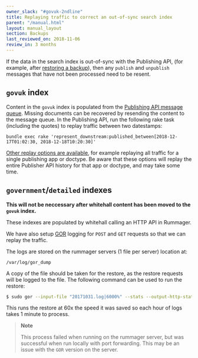 ```yaml
---
owner_slack: "#govuk-2ndline"
title: Replaying traffic to correct an out-of-sync search index
parent: "/manual.html"
layout: manual_layout
section: Backups
last_reviewed_on: 2018-11-06
review_in: 3 months
---
```


If the data in the search index is out-of-sync with the Publishing API,
(for example, after [restoring a backup][restore-backups]), then any `publish`
and `unpublish` messages that have not been processed need to be resent.

## `govuk` index

Content in the `govuk` index is populated from the [Publishing API message queue][queue].
Missing documents can be recovered by resending the content to the message queue. In the
Publishing API, run the following rake task (including the quotes) to replay traffic between
two datestamps:

    bundle exec rake 'represent_downstream:published_between[2018-12-17T01:02:30, 2018-12-18T10:20:30]'

[Other replay options are available](https://github.com/alphagov/publishing-api/blob/master/lib/tasks/represent_downstream.rake), for example replaying all traffic for a single publishing app or doctype.
Be aware that these options will replay the entire Publisher API history for that app or doctype, and may take some time.

## `government`/`detailed` indexes

**This will not be neccessary after whitehall content has been moved to the
`govuk` index.**

These indexes are populated by whitehall calling an HTTP API in Rummager.

We have also setup [GOR][gor] logging for `POST` and `GET` requests so that we
can replay the traffic.

The logs are stored on the rummager servers (1 file per server) location at:

```
/var/log/gor_dump
```

A copy of the file should be taken for the restore, as the restore requests
will be logged to the file. The following command can be used to run the
restore:

```bash
$ sudo gor --input-file "20171031.log|6000%" --stats --output-http-stats --output-http "http://localhost:3009/|6000%" -verbose
```

This runs the restore at 60x the speed it was saved so each hour of logs takes
1 minute to process.

> **Note**
>
> This process failed when running on the rummager server, but was successful
> when run locally with port forwarding.
> This may be an issue with the `GOR` version on the server.

[restore-backups]: https://docs.publishing.service.gov.uk/manual/elasticsearch-dumps.html
[queue]: https://github.com/alphagov/rummager/blob/master/doc/new-indexing-process.md
[gor]: https://github.com/buger/goreplay
